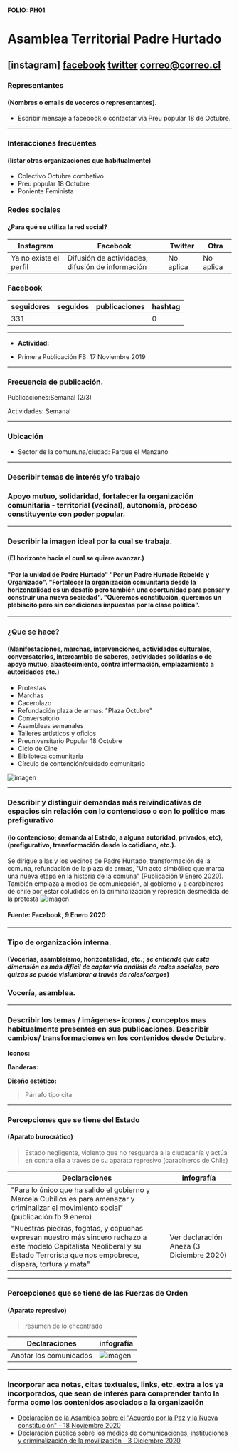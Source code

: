 #### FOLIO: PH01
# Asamblea Territorial Padre Hurtado

[instagram]
[facebook](https://www.facebook.com/asambleaterritorialph/)
[twitter]()
<correo@correo.cl>
---

### Representantes
#### (Nombres o emails de voceros o representantes).
* Escribir mensaje a facebook o contactar vía Preu popular 18 de Octubre. 
---
### Interacciones frecuentes
#### (listar otras organizaciones que habitualmente)
* Colectivo Octubre combativo
* Preu popular 18 Octubre 
* Poniente Feminista 

### Redes sociales
#### ¿Para qué se utiliza la red social?
| Instagram | Facebook | Twitter | Otra 
|---|---|---|---|
|Ya no existe el perfil|Difusión de actividades, difusión de información|No aplica| No aplica |

### **Facebook** 
| seguidores | seguidos | publicaciones | hashtag 
|---|---|---|---|
|331||| 0

---

* **Actividad:**   

* Primera Publicación FB: 17 Noviembre 2019

---
### Frecuencia de publicación.

Publicaciones:Semanal (2/3)

Actividades: Semanal 

---
### Ubicación
* Sector de la comununa/ciudad: Parque el Manzano 
---
### Describir temas de interés y/o trabajo
### Apoyo mutuo, solidaridad, fortalecer la organización comunitaria - territorial (vecinal), autonomía, proceso constituyente con poder popular. 
---
### Describir la imagen ideal por la cual se trabaja.
#### (El horizonte hacia el cual se quiere avanzar.)
#### "Por la unidad de Padre Hurtado" "Por un Padre Hurtade Rebelde y Organizado". "Fortalecer la organización comunitaria desde la horizontalidad es un desafío pero también una oportunidad para pensar y construir una nueva sociedad". "Queremos constitución, queremos un plebiscito pero sin condiciones impuestas por la clase política". 
---
### ¿Que se hace?
#### (Manifestaciones, marchas, intervenciones, actividades culturales, conversatorios, intercambio de saberes, actividades solidarias o de apoyo mutuo, abastecimiento, contra información, emplazamiento a autoridades etc.)
* Protestas
* Marchas 
* Cacerolazo 
* Refundación plaza de armas: "Plaza Octubre" 
* Conversatorio
* Asambleas semanales
* Talleres artísticos y oficios
* Preuniversitario Popular 18 Octubre
* Ciclo de Cine 
* Biblioteca comunitaria
* Círculo de contención/cuidado comunitario 


![imagen](proyectosPH.png)

---
### Describir y distinguir demandas más reivindicativas de espacios sin relación con lo contencioso o con lo político mas prefigurativo
#### (lo contencioso; demanda al Estado, a alguna autoridad, privados, etc), (prefigurativo, transformación desde lo cotidiano, etc.).
Se dirigue a las y los vecinos de Padre Hurtado, transformación de la comuna, refundación de la plaza de armas, "Un acto simbólico que marca una nueva etapa en la historia de la comuna" (Publicación 9 Enero 2020). También emplaza a medios de comunicación, al gobierno y a carabineros de chile por estar coludidos en la criminalización y represión desmedida de la protesta
![imagen](plazaoctubre.png)
 #### Fuente: Facebook, 9 Enero 2020
---
### Tipo de organización interna.
#### (Vocerías, asambleísmo, horizontalidad, etc.; *se entiende que esta dimensión es más difícil de captar vía análisis de redes sociales, pero quizás se puede vislumbrar a través de roles/cargos*)
### Vocería, asamblea. 
---
### Describir los temas / imágenes- iconos / conceptos mas habitualmente presentes en sus publicaciones. Describir cambios/ transformaciones en los contenidos desde Octubre.

**Iconos:**

**Banderas:**

**Diseño estético:**

> Párrafo tipo cita 

---
### Percepciones que se tiene del Estado
#### (Aparato burocrático)
> Estado negligente, violento que no resguarda a la ciudadanía y actúa en contra ella a través de su aparato represivo (carabineros de Chile)

| Declaraciones | infografía | 
|---|---|
|"Para lo único que ha salido el gobierno y Marcela Cubillos es para amenazar y criminalizar el movimiento social" (publicación fb 9 enero)|  |
|"Nuestras piedras, fogatas, y capuchas expresan nuestro más sincero rechazo a este modelo Capitalista Neoliberal y su Estado Terrorista que nos empobrece, dispara, tortura y mata" |Ver declaración Aneza (3 Diciembre 2020)|

---
### Percepciones que se tiene de las Fuerzas de Orden
#### (Aparato represivo)
> resumen de lo encontrado

| Declaraciones | infografía | 
|---|---|
|Anotar los comunicados | ![imagen]() |


---
### Incorporar aca notas, citas textuales, links, etc. extra a los ya incorporados, que sean de interés para comprender tanto la forma como los contenidos asociados a la organización
* [Declaración de la Asamblea sobre el "Acuerdo por la Paz y la Nueva constitución" - 18 Noviembre 2020](https://www.facebook.com/asambleaterritorialph/photos/pcb.108707087262897/108706607262945)
* [Declaración pública sobre los medios de comunicaciones, instituciones y criminalización de la movilización - 3 Diciembre 2020](https://www.facebook.com/asambleaterritorialph/photos/a.107442127389393/121029286030677/)
>